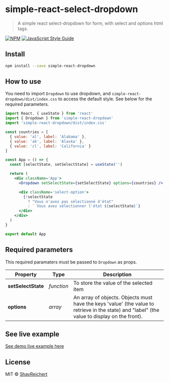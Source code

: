 # simple-react-select-dropdown

> A simple react select-dropdown for form, with select and options html tags.

[![NPM](https://img.shields.io/npm/v/simple-react-dropdown.svg)](https://www.npmjs.com/package/simple-react-dropdown) [![JavaScript Style Guide](https://img.shields.io/badge/code_style-standard-brightgreen.svg)](https://standardjs.com)

## Install

```bash
npm install --save simple-react-dropdown
```

## How to use

You need to import `Dropdown` to use dropdown, and `simple-react-dropdown/dist/index.css` to access the default style.
See below for the required parameters.

```jsx
import React, { useState } from 'react'
import { Dropdown } from 'simple-react-dropdown'
import 'simple-react-dropdown/dist/index.css'

const countries = [
  { value: 'al', label: 'Alabama' },
  { value: 'ak', label: 'Alaska' },
  { value: 'cl', label: 'California' }
]

const App = () => {
  const [selectState, setSelectState] = useState('')

  return (
    <div className='App'>
      <Dropdown setSelectState={setSelectState} options={countries} />

      <div className='select-option'>
        {!selectState
          ? "Vous n'avez pas sélectionné d'état"
          : ` Vous avez sélectionner l'état ${selectState}`}
      </div>
    </div>
  )
}

export default App
```

## Required parameters

This required paramaters must be passed to `Dropdown` as props. 

Property | Type | Description
----- | ----- | -----
**setSelectState** | *function* | To store the value of the selected item
**options** | *array* | An array of objects. Objects must have the keys 'value' (the value to retrieve in the state) and "label" (the value to display on the front).

## See live example
[See demo live example here](https://shayreichert.github.io/simple-react-dropdown/)

## License

MIT © [ShayReichert](https://github.com/ShayReichert)